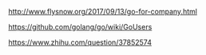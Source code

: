 http://www.flysnow.org/2017/09/13/go-for-company.html

https://github.com/golang/go/wiki/GoUsers

https://www.zhihu.com/question/37852574
